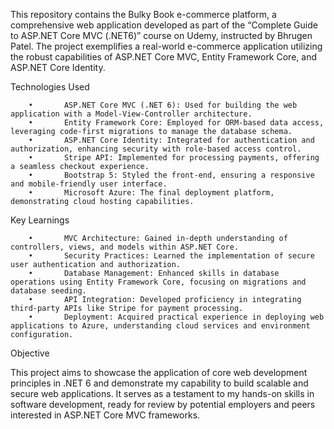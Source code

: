 This repository contains the Bulky Book e-commerce platform, a comprehensive web application developed as part of the “Complete Guide to ASP.NET Core MVC (.NET6)” course on Udemy, instructed by Bhrugen Patel. The project exemplifies a real-world e-commerce application utilizing the robust capabilities of ASP.NET Core MVC, Entity Framework Core, and ASP.NET Core Identity.

Technologies Used

        •       ASP.NET Core MVC (.NET 6): Used for building the web application with a Model-View-Controller architecture.
        •       Entity Framework Core: Employed for ORM-based data access, leveraging code-first migrations to manage the database schema.
        •       ASP.NET Core Identity: Integrated for authentication and authorization, enhancing security with role-based access control.
        •       Stripe API: Implemented for processing payments, offering a seamless checkout experience.
        •       Bootstrap 5: Styled the front-end, ensuring a responsive and mobile-friendly user interface.
        •       Microsoft Azure: The final deployment platform, demonstrating cloud hosting capabilities.

Key Learnings

        •       MVC Architecture: Gained in-depth understanding of controllers, views, and models within ASP.NET Core.
        •       Security Practices: Learned the implementation of secure user authentication and authorization.
        •       Database Management: Enhanced skills in database operations using Entity Framework Core, focusing on migrations and database seeding.
        •       API Integration: Developed proficiency in integrating third-party APIs like Stripe for payment processing.
        •       Deployment: Acquired practical experience in deploying web applications to Azure, understanding cloud services and environment configuration.

Objective

This project aims to showcase the application of core web development principles in .NET 6 and demonstrate my capability to build scalable and secure web applications. It serves as a testament to my hands-on skills in software development, ready for review by potential employers and peers interested in ASP.NET Core MVC frameworks.
